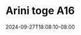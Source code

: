 --- 
title: "Arini toge A16"
description: "download  video bokep Arini toge A16 full full vidio  "
date: 2024-09-27T18:08:10-08:00
file_code: "rp3b135xdl6i"
draft: false
cover: "ee1akc989bik7g1g.jpg"
tags: ["Arini", "toge", "bokep-indo", "bokep-viral", "bokep-ig"]
length: 124
fld_id: "1482927"
foldername: "Arini toge"
categories: ["Arini toge"]
views: 0
---